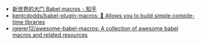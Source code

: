 * [新世界的大门 Babel macros - 知乎](https://zhuanlan.zhihu.com/p/64346538)
* [kentcdodds/babel-plugin-macros: 🎣 Allows you to build simple compile-time libraries](https://github.com/kentcdodds/babel-plugin-macros)
* [jgierer12/awesome-babel-macros: A collection of awesome babel macros and related resources](https://github.com/jgierer12/awesome-babel-macros)